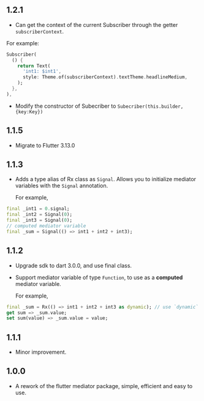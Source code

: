 ## 1.2.1

- Can get the context of the current Subscriber through the getter `subscriberContext`.

For example:
```dart
Subscriber(
  () {
    return Text(
      'int1: $int1',
      style: Theme.of(subscriberContext).textTheme.headlineMedium,
    );
  },
),
```

- Modify the constructor of Subecriber to `Subecriber(this.builder, {key:Key})`


## 1.1.5

- Migrate to Flutter 3.13.0

## 1.1.3

- Adds a type alias of Rx class as `Signal`. Allows you to initialize mediator variables with the `Signal` annotation.
  
  For example,
```dart
final _int1 = 0.signal;
final _int2 = Signal(0); 
final _int3 = Signal(0); 
// computed mediator variable
final _sum = Signal(() => int1 + int2 + int3);
```


## 1.1.2

- Upgrade sdk to dart 3.0.0, and use final class.
- Support mediator variable of type `Function`, to use as a **computed** mediator variable.

  For example,
```dart
final _sum = Rx(() => int1 + int2 + int3 as dynamic); // use `dynamic` if the return type along with the computed function will change
get sum => _sum.value;
set sum(value) => _sum.value = value;
```


## 1.1.1

- Minor improvement.


## 1.0.0

- A rework of the flutter mediator package, simple, efficient and easy to use.
